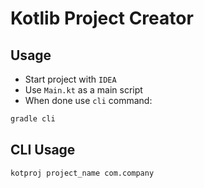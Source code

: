 # Kotlib Project Creator

## Usage
* Start project with `IDEA`
* Use `Main.kt` as a main script
* When done use `cli` command:
```bash
gradle cli
```

## CLI Usage
```bash
kotproj project_name com.company
```